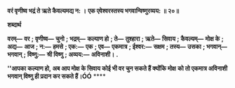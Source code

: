 **वरं वृणीष्व भद्रं ते ऋते कैवल्यमद्य न: ।** **एक एवेश्वरस्तस्य भगवान्विष्णुरव्यय: ॥ २०॥** 

**शब्दार्थ** 

**वरम्—** **वर** **; वृणीष्व—** **चुनो** **; भद्रम्—** **कल्याण हो** **; ते—** **तुश्हारा** **; ऋते—** **सिवाय** **; कैवल्यम्—** **मोक्ष के** **; अद्य—** **आज** **; न:—** **हमसे** **; एक:—** **एक** **; एव—** **एकमात्र** **; ईश्वर:—** **सक्षम** **; तस्य—** **उसका** **; भगवान्—** **भगवान्** **; विष्णु:—** **श्री विष्णु** **; अव्यय:—** **अविनाशी।** **.** 

**''आपका कल्याण हो, अब आप मोक्ष के सिवाय कोई भी वर चुन सकते हैं क्योंकि मोक्ष** **को तो एकमात्र अविनाशी भगवान् विष्णु ही प्रदान कर सकते हैं।ÓÓ** **** 